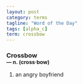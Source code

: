 ```yaml
---
layout: post
category: terms
tagline: "Word of the Day"
tags: [alpha_c]
term: crossbow
---
```


<h3>Crossbow<br/> <small>&mdash; n. (cross<span>&middot;</span>bow)</small></h3>
<p><ol><li>an angry boyfriend</li>
</ol></p>
